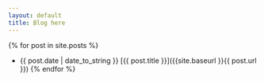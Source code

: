 ```yaml
---
layout: default
title: Blog here
---
```


{% for post in site.posts %}
* {{ post.date | date_to_string }}  [{{ post.title }}]({{site.baseurl }}{{ post.url }})
{% endfor %}
